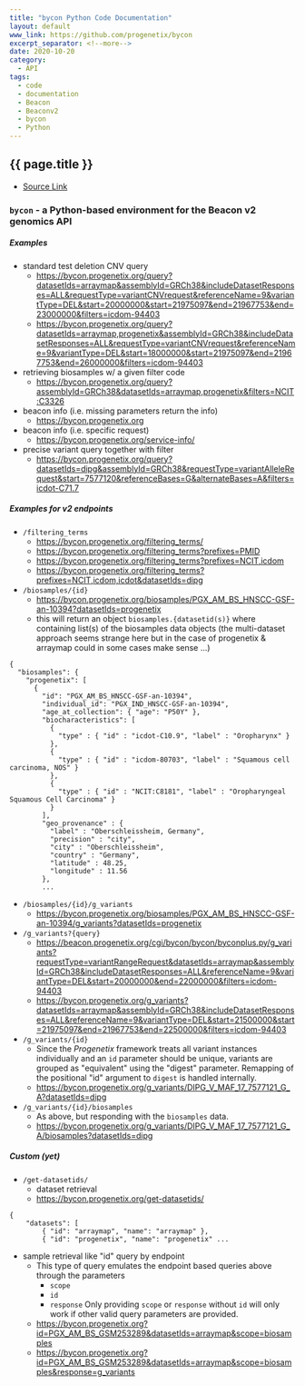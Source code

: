 ```yaml
---
title: "bycon Python Code Documentation"
layout: default
www_link: https://github.com/progenetix/bycon
excerpt_separator: <!--more-->
date: 2020-10-20
category:
  - API
tags:
  - code
  - documentation
  - Beacon
  - Beaconv2
  - bycon
  - Python
---
```


## {{ page.title }}

<!--more-->

* [Source Link](https://github.com/progenetix/bycon/blob/master/bycon/doc/byconplus.md)

### `bycon` - a Python-based environment for the Beacon v2 genomics API

##### Examples

* standard test deletion CNV query
  - <https://bycon.progenetix.org/query?datasetIds=arraymap&assemblyId=GRCh38&includeDatasetResponses=ALL&requestType=variantCNVrequest&referenceName=9&variantType=DEL&start=20000000&start=21975097&end=21967753&end=23000000&filters=icdom-94403>
  - <https://bycon.progenetix.org/query?datasetIds=arraymap,progenetix&assemblyId=GRCh38&includeDatasetResponses=ALL&requestType=variantCNVrequest&referenceName=9&variantType=DEL&start=18000000&start=21975097&end=21967753&end=26000000&filters=icdom-94403>
* retrieving biosamples w/ a given filter code
  - <https://bycon.progenetix.org/query?assemblyId=GRCh38&datasetIds=arraymap,progenetix&filters=NCIT:C3326>
* beacon info (i.e. missing parameters return the info)
  - <https://bycon.progenetix.org>
* beacon info (i.e. specific request)
  - <https://bycon.progenetix.org/service-info/>
* precise variant query together with filter
  - <https://bycon.progenetix.org/query?datasetIds=dipg&assemblyId=GRCh38&requestType=variantAlleleRequest&start=7577120&referenceBases=G&alternateBases=A&filters=icdot-C71.7>

##### Examples for v2 endpoints

* `/filtering_terms`
  - <https://bycon.progenetix.org/filtering_terms/>
  - <https://bycon.progenetix.org/filtering_terms?prefixes=PMID>
  - <https://bycon.progenetix.org/filtering_terms?prefixes=NCIT,icdom>
  - <https://bycon.progenetix.org/filtering_terms?prefixes=NCIT,icdom,icdot&datasetIds=dipg>
* `/biosamples/{id}`
  - <https://bycon.progenetix.org/biosamples/PGX_AM_BS_HNSCC-GSF-an-10394?datasetIds=progenetix>
  - this will return an object `biosamples.{datasetid(s)}` where containing list(s) of
  the biosamples data objects (the multi-dataset approach seems strange here but
  in the case of progenetix & arraymap could in some cases make sense ...)

```
{
  "biosamples": {
    "progenetix": [
      {
        "id": "PGX_AM_BS_HNSCC-GSF-an-10394",
        "individual_id": "PGX_IND_HNSCC-GSF-an-10394",
        "age_at_collection": { "age": "P50Y" },
        "biocharacteristics": [
          {
            "type" : { "id" : "icdot-C10.9", "label" : "Oropharynx" }
          },
          {
            "type" : { "id" : "icdom-80703", "label" : "Squamous cell carcinoma, NOS" }
          },
          {
            "type" : { "id" : "NCIT:C8181", "label" : "Oropharyngeal Squamous Cell Carcinoma" }
          }
        ],
        "geo_provenance" : {
          "label" : "Oberschleissheim, Germany",
          "precision" : "city",
          "city" : "Oberschleissheim",
          "country" : "Germany",
          "latitude" : 48.25,
          "longitude" : 11.56
        },
        ...
```
* `/biosamples/{id}/g_variants`
  - <https://bycon.progenetix.org/biosamples/PGX_AM_BS_HNSCC-GSF-an-10394/g_variants?datasetIds=progenetix>
* `/g_variants?{query}`  
  - <https://beacon.progenetix.org/cgi/bycon/bycon/byconplus.py/g_variants?requestType=variantRangeRequest&datasetIds=arraymap&assemblyId=GRCh38&includeDatasetResponses=ALL&referenceName=9&variantType=DEL&start=20000000&end=22000000&filters=icdom-94403>
  - <https://bycon.progenetix.org/g_variants?datasetIds=arraymap&assemblyId=GRCh38&includeDatasetResponses=ALL&referenceName=9&variantType=DEL&start=21500000&start=21975097&end=21967753&end=22500000&filters=icdom-94403>
* `/g_variants/{id}`    
  - Since the _Progenetix_ framework treats all variant instances individually
  and an `id` parameter should be unique, variants are grouped as "equivalent"
  using the "digest" parameter. Remapping of the positional "id" argument to `digest`
  is handled internally.
  - <https://bycon.progenetix.org/g_variants/DIPG_V_MAF_17_7577121_G_A?datasetIds=dipg>
* `/g_variants/{id}/biosamples`
  - As above, but responding with the `biosamples` data.
  - <https://bycon.progenetix.org/g_variants/DIPG_V_MAF_17_7577121_G_A/biosamples?datasetIds=dipg>

##### Custom (yet)

* `/get-datasetids/`
  - dataset retrieval
  - <https://bycon.progenetix.org/get-datasetids/>
```
{
    "datasets": [
        { "id": "arraymap", "name": "arraymap" },
        { "id": "progenetix", "name": "progenetix" ...
```
* sample retrieval like "id" query by endpoint
  - This type of query emulates the endpoint based queries above through the parameters
    * `scope`
    * `id`
    * `response`
    Only providing `scope` or `response` without `id` will only work if other valid
    query parameters are provided.
  - <https://bycon.progenetix.org?id=PGX_AM_BS_GSM253289&datasetIds=arraymap&scope=biosamples>
  - <https://bycon.progenetix.org?id=PGX_AM_BS_GSM253289&datasetIds=arraymap&scope=biosamples&response=g_variants>
